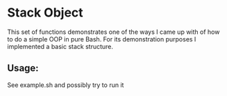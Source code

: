 Stack Object
=============

This set of functions demonstrates one of the ways I came up with of how to do a simple OOP in pure Bash.
For its demonstration purposes I implemented a basic stack structure.

## Usage:

See example.sh and possibly try to run it
